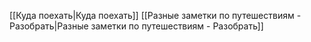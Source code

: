 [[Куда поехать|Куда поехать]]
[[Разные заметки по путешествиям - Разобрать|Разные заметки по путешествиям - Разобрать]]